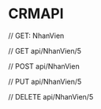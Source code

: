 # CRMAPI

 // GET: NhanVien

 // GET api/NhanVien/5

// POST api/NhanVien

 // PUT api/NhanVien/5

 // DELETE api/NhanVien/5
